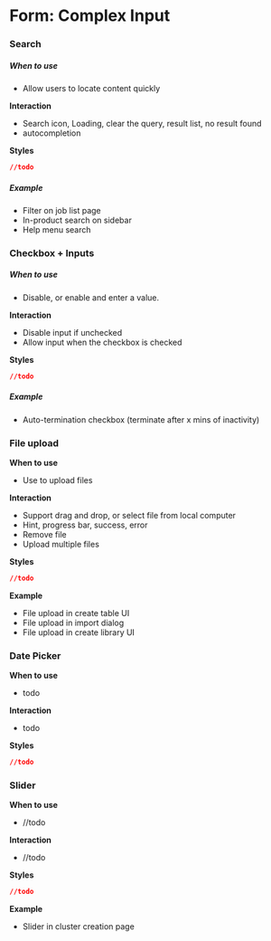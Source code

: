 # Form: Complex Input

### Search

##### **When to use**

* Allow users to locate content quickly 

**Interaction**

* Search icon, Loading, clear the query, result list, no result found  
* autocompletion

**Styles**

```css
//todo
```

##### **Example**

* Filter on job list page 
* In-product search on sidebar 
* Help menu search 

### Checkbox + Inputs

##### **When to use**

* Disable, or enable and enter a value. 

**Interaction**

* Disable input if unchecked
* Allow input when the checkbox is checked

**Styles**

```css
//todo
```

##### **Example**

* Auto-termination checkbox \(terminate after x mins of inactivity\)

### File upload

**When to use**

* Use to upload files 

**Interaction**

* Support drag and drop, or select file from local computer 
* Hint, progress bar, success, error 
* Remove file
* Upload multiple files

**Styles**

```css
//todo
```

**Example**

* File upload in create table UI
* File upload in import dialog 
* File upload in create library UI

### Date Picker

**When to use**

* todo 

**Interaction**

* todo

**Styles**

```css
//todo
```

### Slider

**When to use**

* //todo

**Interaction**

* //todo 

**Styles**

```css
//todo
```

**Example**

* Slider in cluster creation page  




